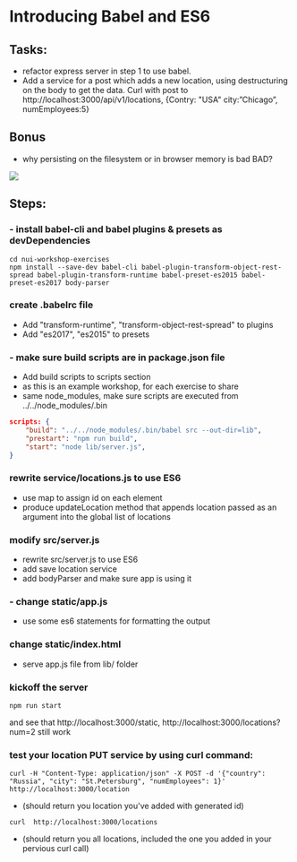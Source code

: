 # Introducing Babel and ES6

## Tasks:
- refactor express server in step 1 to use babel.
- Add a service for a post which adds a new location, using destructuring on the
body to get the data. Curl with post to http://localhost:3000/api/v1/locations,
{Contry: "USA" city:”Chicago”, numEmployees:5}

## Bonus
- why persisting on the filesystem or in browser memory is bad BAD?

![](../images/02.gif)


## Steps:

### - install babel-cli and babel plugins & presets as devDependencies
```
cd nui-workshop-exercises
npm install --save-dev babel-cli babel-plugin-transform-object-rest-spread babel-plugin-transform-runtime babel-preset-es2015 babel-preset-es2017 body-parser
```
### create .babelrc file
- Add "transform-runtime",  "transform-object-rest-spread" to plugins
- Add "es2017", "es2015" to presets



### - make sure build scripts are in package.json file
- Add build scripts to scripts section
- as this is an example workshop, for each exercise to share
- same node_modules, make sure scripts are executed from ../../node_modules/.bin
```json
scripts: {
    "build": "../../node_modules/.bin/babel src --out-dir=lib",
    "prestart": "npm run build",
    "start": "node lib/server.js",
}
```

### rewrite service/locations.js to use ES6
- use map to assign id on each element
- produce updateLocation method that appends location passed as an argument into the global list of locations

### modify src/server.js
- rewrite src/server.js to use ES6
- add save location  service
- add bodyParser and make sure app is using it

### - change static/app.js
 - use some es6 statements for formatting the output


### change static/index.html
-  serve app.js file from lib/ folder

### kickoff the server
```
npm run start
```
and see that http://localhost:3000/static, http://localhost:3000/locations?num=2 still work


### test your location PUT service by using curl command:
```
curl -H "Content-Type: application/json" -X POST -d '{"country": "Russia", "city": "St.Petersburg", "numEmployees": 1}' http://localhost:3000/location
```
- (should return you location you've added with generated id)

```
curl  http://localhost:3000/locations
```
- (should return you all locations, included the one you added in your pervious curl call)
